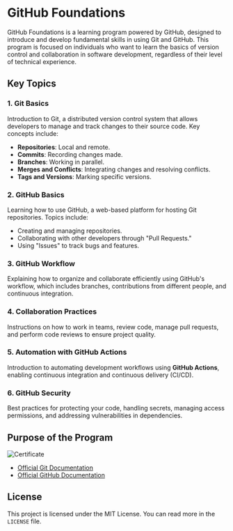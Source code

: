 # GitHub Foundations

GitHub Foundations is a learning program powered by GitHub, designed to introduce and develop fundamental skills in using Git and GitHub. This program is focused on individuals who want to learn the basics of version control and collaboration in software development, regardless of their level of technical experience.

## Key Topics

### 1. Git Basics

Introduction to Git, a distributed version control system that allows developers to manage and track changes to their source code. Key concepts include:

- **Repositories**: Local and remote.
- **Commits**: Recording changes made.
- **Branches**: Working in parallel.
- **Merges and Conflicts**: Integrating changes and resolving conflicts.
- **Tags and Versions**: Marking specific versions.

### 2. GitHub Basics

Learning how to use GitHub, a web-based platform for hosting Git repositories. Topics include:

- Creating and managing repositories.
- Collaborating with other developers through "Pull Requests."
- Using "Issues" to track bugs and features.

### 3. GitHub Workflow

Explaining how to organize and collaborate efficiently using GitHub's workflow, which includes branches, contributions from different people, and continuous integration.

### 4. Collaboration Practices

Instructions on how to work in teams, review code, manage pull requests, and perform code reviews to ensure project quality.

### 5. Automation with GitHub Actions

Introduction to automating development workflows using **GitHub Actions**, enabling continuous integration and continuous delivery (CI/CD).

### 6. GitHub Security

Best practices for protecting your code, handling secrets, managing access permissions, and addressing vulnerabilities in dependencies.

## Purpose of the Program

![Certificate](https://github.com/user-attachments/assets/15b51785-7409-49cc-a56c-0b475948eaa8)

- [Official Git Documentation](https://git-scm.com/doc)
- [Official GitHub Documentation](https://docs.github.com/)

## License

This project is licensed under the MIT License. You can read more in the `LICENSE` file.
